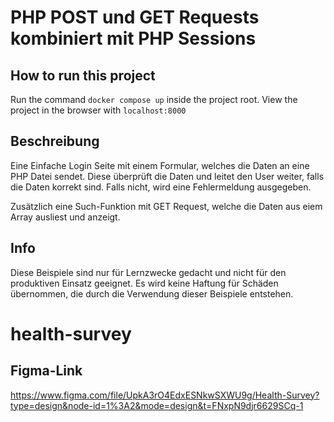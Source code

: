 # PHP POST und GET Requests kombiniert mit PHP Sessions

## How to run this project

Run the command `docker compose up` inside the project root.
View the project in the browser with `localhost:8000`

## Beschreibung

Eine Einfache Login Seite mit einem Formular, welches die Daten an eine PHP Datei sendet. Diese überprüft die Daten und leitet den User weiter, falls die Daten korrekt sind. Falls nicht, wird eine Fehlermeldung ausgegeben.

Zusätzlich eine Such-Funktion mit GET Request, welche die Daten aus eiem Array ausliest und anzeigt.

## Info

Diese Beispiele sind nur für Lernzwecke gedacht und nicht für den produktiven Einsatz geeignet. Es wird keine Haftung für Schäden übernommen, die durch die Verwendung dieser Beispiele entstehen.
# health-survey

## Figma-Link
https://www.figma.com/file/UpkA3rO4EdxESNkwSXWU9g/Health-Survey?type=design&node-id=1%3A2&mode=design&t=FNxpN9djr6629SCq-1
